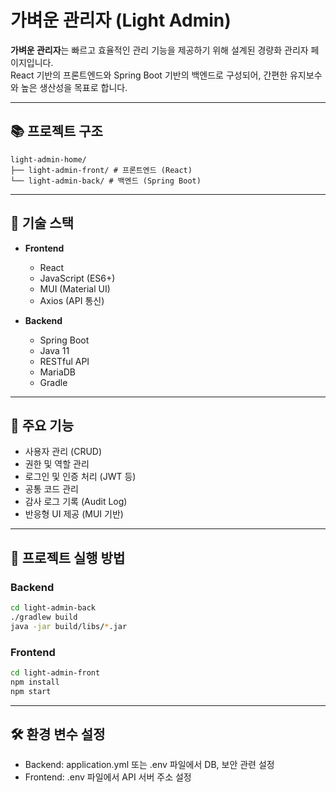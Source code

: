 # 가벼운 관리자 (Light Admin)

**가벼운 관리자**는 빠르고 효율적인 관리 기능을 제공하기 위해 설계된 경량화 관리자 페이지입니다.  
React 기반의 프론트엔드와 Spring Boot 기반의 백엔드로 구성되어, 간편한 유지보수와 높은 생산성을 목표로 합니다.

---

## 📚 프로젝트 구조
```
light-admin-home/
├── light-admin-front/ # 프론트엔드 (React)
└── light-admin-back/ # 백엔드 (Spring Boot)
```


---

## 🚀 기술 스택

- **Frontend**
  - React
  - JavaScript (ES6+)
  - MUI (Material UI)
  - Axios (API 통신)
  
- **Backend**
  - Spring Boot
  - Java 11
  - RESTful API
  - MariaDB
  - Gradle

---

## 📌 주요 기능

- 사용자 관리 (CRUD)
- 권한 및 역할 관리
- 로그인 및 인증 처리 (JWT 등)
- 공통 코드 관리
- 감사 로그 기록 (Audit Log)
- 반응형 UI 제공 (MUI 기반)

---

## 📂 프로젝트 실행 방법

### Backend

```bash
cd light-admin-back
./gradlew build
java -jar build/libs/*.jar
```

### Frontend
```bash
cd light-admin-front
npm install
npm start
```

---

## 🛠️ 환경 변수 설정
- Backend: application.yml 또는 .env 파일에서 DB, 보안 관련 설정
- Frontend: .env 파일에서 API 서버 주소 설정


